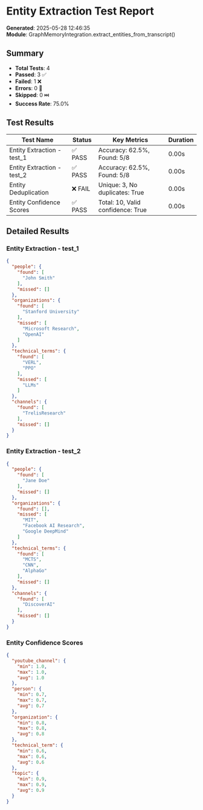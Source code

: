 # Entity Extraction Test Report

**Generated**: 2025-05-28 12:46:35  
**Module**: GraphMemoryIntegration.extract_entities_from_transcript()

## Summary

- **Total Tests**: 4
- **Passed**: 3 ✅
- **Failed**: 1 ❌
- **Errors**: 0 🚫
- **Skipped**: 0 ⏭️
- **Success Rate**: 75.0%

## Test Results

| Test Name | Status | Key Metrics | Duration |
|-----------|--------|-------------|----------|
| Entity Extraction - test_1 | ✅ PASS | Accuracy: 62.5%, Found: 5/8 | 0.00s |
| Entity Extraction - test_2 | ✅ PASS | Accuracy: 62.5%, Found: 5/8 | 0.00s |
| Entity Deduplication | ❌ FAIL | Unique: 3, No duplicates: True | 0.00s |
| Entity Confidence Scores | ✅ PASS | Total: 10, Valid confidence: True | 0.00s |

## Detailed Results

### Entity Extraction - test_1
```json
{
  "people": {
    "found": [
      "John Smith"
    ],
    "missed": []
  },
  "organizations": {
    "found": [
      "Stanford University"
    ],
    "missed": [
      "Microsoft Research",
      "OpenAI"
    ]
  },
  "technical_terms": {
    "found": [
      "VERL",
      "PPO"
    ],
    "missed": [
      "LLMs"
    ]
  },
  "channels": {
    "found": [
      "TrelisResearch"
    ],
    "missed": []
  }
}
```

### Entity Extraction - test_2
```json
{
  "people": {
    "found": [
      "Jane Doe"
    ],
    "missed": []
  },
  "organizations": {
    "found": [],
    "missed": [
      "MIT",
      "Facebook AI Research",
      "Google DeepMind"
    ]
  },
  "technical_terms": {
    "found": [
      "MCTS",
      "CNN",
      "AlphaGo"
    ],
    "missed": []
  },
  "channels": {
    "found": [
      "DiscoverAI"
    ],
    "missed": []
  }
}
```

### Entity Confidence Scores
```json
{
  "youtube_channel": {
    "min": 1.0,
    "max": 1.0,
    "avg": 1.0
  },
  "person": {
    "min": 0.7,
    "max": 0.7,
    "avg": 0.7
  },
  "organization": {
    "min": 0.8,
    "max": 0.8,
    "avg": 0.8
  },
  "technical_term": {
    "min": 0.6,
    "max": 0.6,
    "avg": 0.6
  },
  "topic": {
    "min": 0.9,
    "max": 0.9,
    "avg": 0.9
  }
}
```
